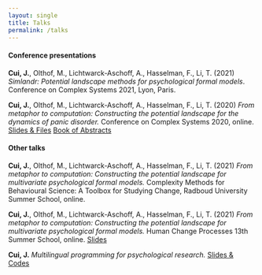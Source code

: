 ```yaml
---
layout: single
title: Talks
permalink: /talks
---
```


#### Conference presentations

**Cui, J.**, Olthof, M., Lichtwarck-Aschoff, A., Hasselman, F., Li, T. (2021) *Simlandr: Potential landscape methods for psychological formal models*. Conference on Complex Systems 2021, Lyon, Paris.

**Cui, J.**, Olthof, M., Lichtwarck-Aschoff, A., Hasselman, F., Li, T. (2020) *From metaphor to computation: Constructing the potential landscape for the dynamics of panic disorder.* Conference on Complex Systems 2020, online. [Slides & Files](https://osf.io/4scdg/) [Book of Abstracts](https://doi.org/10.5281/zenodo.4419178) 

#### Other talks

**Cui, J.**, Olthof, M., Lichtwarck-Aschoff, A., Hasselman, F., Li, T. (2021) *From metaphor to computation: Constructing the potential landscape for multivariate psychological formal models.* Complexity Methods for Behavioural Science: A Toolbox for Studying Change, Radboud University Summer School, online.

**Cui, J.**, Olthof, M., Lichtwarck-Aschoff, A., Hasselman, F., Li, T. (2021) *From metaphor to computation: Constructing the potential landscape for multivariate psychological formal models.* Human Change Processes 13th Summer School, online. [Slides](https://osf.io/ybqx9/)

**Cui, J.** *Multilingual programming for* *psychological research.* [Slides & Codes](https://github.com/Sciurus365/RPyCpp)
